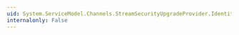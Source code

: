 ```yaml
---
uid: System.ServiceModel.Channels.StreamSecurityUpgradeProvider.Identity
internalonly: False
---
```

